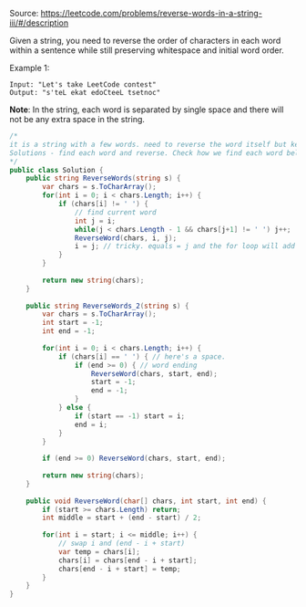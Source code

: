 Source: https://leetcode.com/problems/reverse-words-in-a-string-iii/#/description

Given a string, you need to reverse the order of characters in each word within a sentence while still preserving whitespace and initial word order.

Example 1:
```
Input: "Let's take LeetCode contest"
Output: "s'teL ekat edoCteeL tsetnoc"
```
**Note**: In the string, each word is separated by single space and there will not be any extra space in the string.

```c#
/*
it is a string with a few words. need to reverse the word itself but keep space and world order.
Solutions - find each word and reverse. Check how we find each word below.
*/
public class Solution {
    public string ReverseWords(string s) {
        var chars = s.ToCharArray();
        for(int i = 0; i < chars.Length; i++) {
            if (chars[i] != ' ') {
                // find current word
                int j = i;                
                while(j < chars.Length - 1 && chars[j+1] != ' ') j++;
                ReverseWord(chars, i, j);
                i = j; // tricky. equals = j and the for loop will add 1.
            }
        }
        
        return new string(chars);
    }
    
    public string ReverseWords_2(string s) {
        var chars = s.ToCharArray();
        int start = -1;
        int end = -1;
        
        for(int i = 0; i < chars.Length; i++) {
            if (chars[i] == ' ') { // here's a space.
                if (end >= 0) { // word ending
                    ReverseWord(chars, start, end);
                    start = -1;
                    end = -1;
                }
            } else {
                if (start == -1) start = i;               
                end = i;
            }
        }
        
        if (end >= 0) ReverseWord(chars, start, end);
        
        return new string(chars);
    }
    
    public void ReverseWord(char[] chars, int start, int end) {
        if (start >= chars.Length) return;
        int middle = start + (end - start) / 2;
        
        for(int i = start; i <= middle; i++) {
            // swap i and (end - i + start)
            var temp = chars[i];
            chars[i] = chars[end - i + start];
            chars[end - i + start] = temp;
        }
    }
}
```
